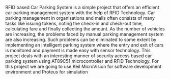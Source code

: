 RFID based Car Parking System is a simple project that offers an efficient car parking 
management system with the help of RFID Technology.
Car parking management in organisations and malls often consists of many tasks like 
issuing tokens, noting the check-in and check-out time, calculating fare and finally 
collecting the amount.
As the number of vehicles are increasing, the problems faced by manual parking 
management system are also increasing.
Such problems can be eliminated to some extent by implementing an intelligent 
parking system where the entry and exit of cars is monitored and payment is made 
easy with sensor technology.
This project deals with an interesting manner of security access based car parking 
system using AT89C51 microcontroller and RFID Technology.
For this project we are going to use Keil MicroVision for software development 
environment and Proteus for simulation
